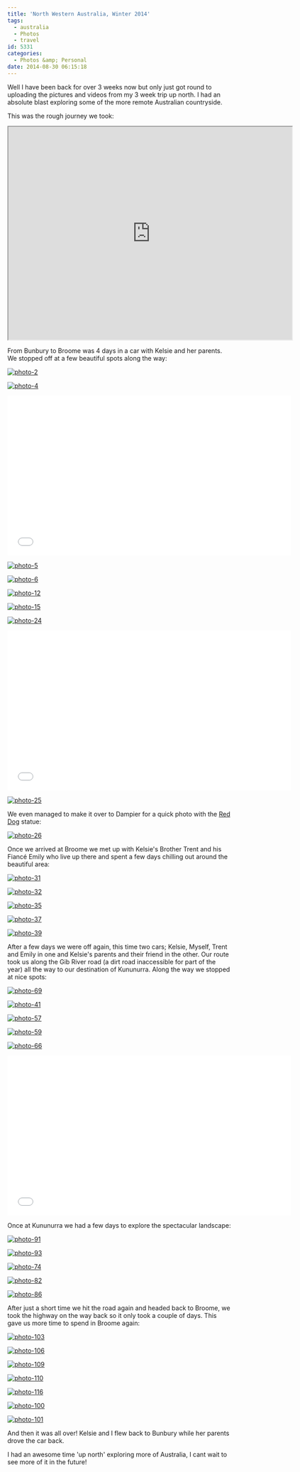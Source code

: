 ```yaml
---
title: 'North Western Australia, Winter 2014'
tags:
  - australia
  - Photos
  - travel
id: 5331
categories:
  - Photos &amp; Personal
date: 2014-08-30 06:15:18
---
```


Well I have been back for over 3 weeks now but only just got round to uploading the pictures and videos from my 3 week trip up north. I had an absolute blast exploring some of the more remote Australian countryside. 

This was the rough journey we took:

<iframe src="https://mapsengine.google.com/map/embed?mid=zqHG_2WyX1Rw.kCEeJQ21ypI8" width="640" height="480"></iframe>

From Bunbury to Broome was 4 days in a car with Kelsie and her parents. We stopped off at a few beautiful spots along the way:

[![photo-2](https://www.mikecann.co.uk/wp-content/uploads/2014/08/photo-2-1024x682.jpg)](https://www.mikecann.co.uk/wp-content/uploads/2014/08/photo-2.jpg)

[![photo-4](https://www.mikecann.co.uk/wp-content/uploads/2014/08/photo-4-1024x682.jpg)](https://www.mikecann.co.uk/wp-content/uploads/2014/08/photo-4.jpg)

<iframe width="640" height="360" src="//www.youtube.com/embed/xIWDnoPbP0M" frameborder="0" allowfullscreen></iframe>

[![photo-5](https://www.mikecann.co.uk/wp-content/uploads/2014/08/photo-5-1024x682.jpg)](https://www.mikecann.co.uk/wp-content/uploads/2014/08/photo-5.jpg)

[![photo-6](https://www.mikecann.co.uk/wp-content/uploads/2014/08/photo-6-665x1024.jpg)](https://www.mikecann.co.uk/wp-content/uploads/2014/08/photo-6.jpg)

[![photo-12](https://www.mikecann.co.uk/wp-content/uploads/2014/08/photo-12-1024x682.jpg)](https://www.mikecann.co.uk/wp-content/uploads/2014/08/photo-12.jpg)

[![photo-15](https://www.mikecann.co.uk/wp-content/uploads/2014/08/photo-15-1024x781.jpg)](https://www.mikecann.co.uk/wp-content/uploads/2014/08/photo-15.jpg)

[![photo-24](https://www.mikecann.co.uk/wp-content/uploads/2014/08/photo-24-1024x682.jpg)](https://www.mikecann.co.uk/wp-content/uploads/2014/08/photo-24.jpg)

<iframe width="640" height="360" src="//www.youtube.com/embed/aXWZclVWrdE" frameborder="0" allowfullscreen></iframe>

[![photo-25](https://www.mikecann.co.uk/wp-content/uploads/2014/08/photo-25-1024x682.jpg)](https://www.mikecann.co.uk/wp-content/uploads/2014/08/photo-25.jpg)

We even managed to make it over to Dampier for a quick photo with the [Red Dog](https://en.wikipedia.org/wiki/Red_Dog_(film)) statue:

[![photo-26](https://www.mikecann.co.uk/wp-content/uploads/2014/08/photo-26-929x1024.jpg)](https://www.mikecann.co.uk/wp-content/uploads/2014/08/photo-26.jpg)

Once we arrived at Broome we met up with Kelsie's Brother Trent and his Fiancé Emily who live up there and spent a few days chilling out around the beautiful area:

[![photo-31](https://www.mikecann.co.uk/wp-content/uploads/2014/08/photo-31-1024x682.jpg)](https://www.mikecann.co.uk/wp-content/uploads/2014/08/photo-31.jpg)

[![photo-32](https://www.mikecann.co.uk/wp-content/uploads/2014/08/photo-32-1024x682.jpg)](https://www.mikecann.co.uk/wp-content/uploads/2014/08/photo-32.jpg)

[![photo-35](https://www.mikecann.co.uk/wp-content/uploads/2014/08/photo-35-1024x682.jpg)](https://www.mikecann.co.uk/wp-content/uploads/2014/08/photo-35.jpg)

[![photo-37](https://www.mikecann.co.uk/wp-content/uploads/2014/08/photo-37-1024x682.jpg)](https://www.mikecann.co.uk/wp-content/uploads/2014/08/photo-37.jpg)

[![photo-39](https://www.mikecann.co.uk/wp-content/uploads/2014/08/photo-39-1024x682.jpg)](https://www.mikecann.co.uk/wp-content/uploads/2014/08/photo-39.jpg)

After a few days we were off again, this time two cars; Kelsie, Myself, Trent and Emily in one and Kelsie's parents and their friend in the other. Our route took us along the Gib River road (a dirt road inaccessible for part of the year) all the way to our destination of Kununurra. Along the way we stopped at nice  spots:

[![photo-69](https://www.mikecann.co.uk/wp-content/uploads/2014/08/photo-69-768x1024.jpg)](https://www.mikecann.co.uk/wp-content/uploads/2014/08/photo-69.jpg)

[![photo-41](https://www.mikecann.co.uk/wp-content/uploads/2014/08/photo-41-1024x682.jpg)](https://www.mikecann.co.uk/wp-content/uploads/2014/08/photo-41.jpg)

[![photo-57](https://www.mikecann.co.uk/wp-content/uploads/2014/08/photo-57-1024x682.jpg)](https://www.mikecann.co.uk/wp-content/uploads/2014/08/photo-57.jpg)

[![photo-59](https://www.mikecann.co.uk/wp-content/uploads/2014/08/photo-59-1024x682.jpg)](https://www.mikecann.co.uk/wp-content/uploads/2014/08/photo-59.jpg)

[![photo-66](https://www.mikecann.co.uk/wp-content/uploads/2014/08/photo-66-1024x682.jpg)](https://www.mikecann.co.uk/wp-content/uploads/2014/08/photo-66.jpg)

<iframe width="640" height="360" src="//www.youtube.com/embed/MVq6WYZe9iM" frameborder="0" allowfullscreen></iframe>

Once at Kununurra we had a few days to explore the spectacular landscape:

[![photo-91](https://www.mikecann.co.uk/wp-content/uploads/2014/08/photo-91-1024x682.jpg)](https://www.mikecann.co.uk/wp-content/uploads/2014/08/photo-91.jpg)

[![photo-93](https://www.mikecann.co.uk/wp-content/uploads/2014/08/photo-93-1024x682.jpg)](https://www.mikecann.co.uk/wp-content/uploads/2014/08/photo-93.jpg)

[![photo-74](https://www.mikecann.co.uk/wp-content/uploads/2014/08/photo-74-1024x682.jpg)](https://www.mikecann.co.uk/wp-content/uploads/2014/08/photo-74.jpg)

[![photo-82](https://www.mikecann.co.uk/wp-content/uploads/2014/08/photo-82-1024x682.jpg)](https://www.mikecann.co.uk/wp-content/uploads/2014/08/photo-82.jpg)

[![photo-86](https://www.mikecann.co.uk/wp-content/uploads/2014/08/photo-86-1024x682.jpg)](https://www.mikecann.co.uk/wp-content/uploads/2014/08/photo-86.jpg)

After just a short time we hit the road again and headed back to Broome, we took the highway on the way back so it only took a couple of days. This gave us more time to spend in Broome again:

[![photo-103](https://www.mikecann.co.uk/wp-content/uploads/2014/08/photo-103-856x1024.jpg)](https://www.mikecann.co.uk/wp-content/uploads/2014/08/photo-103.jpg)

[![photo-106](https://www.mikecann.co.uk/wp-content/uploads/2014/08/photo-106-1024x682.jpg)](https://www.mikecann.co.uk/wp-content/uploads/2014/08/photo-106.jpg)

[![photo-109](https://www.mikecann.co.uk/wp-content/uploads/2014/08/photo-109-1024x682.jpg)](https://www.mikecann.co.uk/wp-content/uploads/2014/08/photo-109.jpg)

[![photo-110](https://www.mikecann.co.uk/wp-content/uploads/2014/08/photo-110-682x1024.jpg)](https://www.mikecann.co.uk/wp-content/uploads/2014/08/photo-110.jpg)

[![photo-116](https://www.mikecann.co.uk/wp-content/uploads/2014/08/photo-116-682x1024.jpg)](https://www.mikecann.co.uk/wp-content/uploads/2014/08/photo-116.jpg)

[![photo-100](https://www.mikecann.co.uk/wp-content/uploads/2014/08/photo-100-1024x682.jpg)](https://www.mikecann.co.uk/wp-content/uploads/2014/08/photo-100.jpg)

[![photo-101](https://www.mikecann.co.uk/wp-content/uploads/2014/08/photo-101-1024x682.jpg)](https://www.mikecann.co.uk/wp-content/uploads/2014/08/photo-101.jpg)

And then it was all over! Kelsie and I flew back to Bunbury while her parents drove the car back.

I had an awesome time 'up north' exploring more of Australia, I cant wait to see more of it in the future!